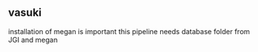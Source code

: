 ## vasuki
installation of megan is important
this pipeline needs database folder from JGI and megan 

